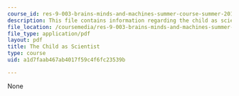 ```yaml
---
course_id: res-9-003-brains-minds-and-machines-summer-course-summer-2015
description: This file contains information regarding the child as scientist.
file_location: /coursemedia/res-9-003-brains-minds-and-machines-summer-course-summer-2015/a1d7faab467ab4017f59c4f6fc23539b_MITRES_9_003SUM15_Lec3-5.pdf
file_type: application/pdf
layout: pdf
title: The Child as Scientist
type: course
uid: a1d7faab467ab4017f59c4f6fc23539b

---
```

None